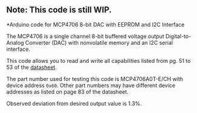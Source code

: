 Note: This code is still WIP.
-----------------------------

*Arduino code for MCP4706 8-bit DAC with EEPROM and I2C Interface

The MCP4706 is a single channel 8-bit buffered voltage output Digital-to-Analog Converter (DAC) with nonvolatile memory and an I2C serial interface.

This code allows you to read and write all capabilities listed from pg. 51 to 53 of the [datasheet](https://ww1.microchip.com/downloads/en/DeviceDoc/22272C.pdf).

The part number used for testing this code is MCP4706A0T-E/CH with device address `0x60`. Other part numbers may have different device addresses as listed on page 83 of the datasheet.

Observed deviation from desired output value is 1.3%.
